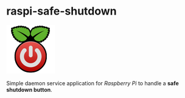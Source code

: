 # raspi-safe-shutdown

![](icon-128.png)

Simple daemon service application for *Raspberry Pi* to handle a **safe shutdown button**.
